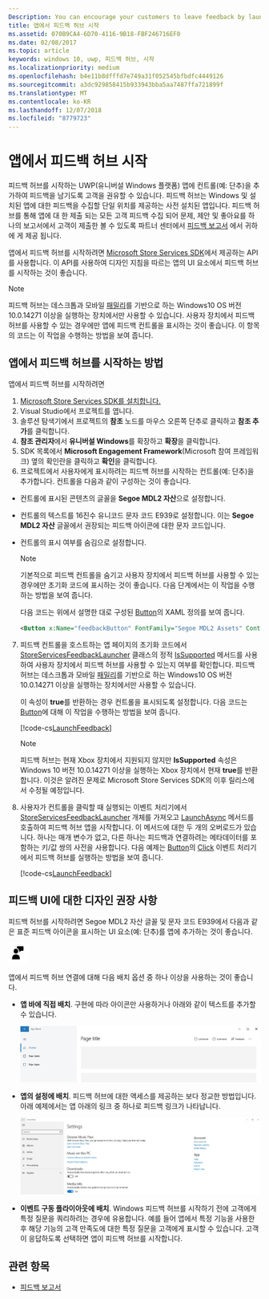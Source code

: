```yaml
---
Description: You can encourage your customers to leave feedback by launching Feedback Hub from your app.
title: 앱에서 피드백 허브 시작
ms.assetid: 070B9CA4-6D70-4116-9B18-FBF246716EF0
ms.date: 02/08/2017
ms.topic: article
keywords: windows 10, uwp, 피드백 허브, 시작
ms.localizationpriority: medium
ms.openlocfilehash: b4e11b8dfffd7e749a31f052545bfbdfc4449126
ms.sourcegitcommit: a3dc929858415b933943bba5aa7487ffa721899f
ms.translationtype: MT
ms.contentlocale: ko-KR
ms.lasthandoff: 12/07/2018
ms.locfileid: "8779723"
---
```

# <a name="launch-feedback-hub-from-your-app"></a>앱에서 피드백 허브 시작

피드백 허브를 시작하는 UWP(유니버설 Windows 플랫폼) 앱에 컨트롤(예: 단추)을 추가하여 피드백을 남기도록 고객을 권유할 수 있습니다. 피드백 허브는 Windows 및 설치된 앱에 대한 피드백을 수집할 단일 위치를 제공하는 사전 설치된 앱입니다. 피드백 허브를 통해 앱에 대 한 제출 되는 모든 고객 피드백 수집 되어 문제, 제안 및 좋아요를 하나의 보고서에서 고객이 제출한 볼 수 있도록 파트너 센터에서 [피드백 보고서](../publish/feedback-report.md) 에서 귀하에 게 제공 됩니다.

앱에서 피드백 허브를 시작하려면 [Microsoft Store Services SDK](http://aka.ms/store-em-sdk)에서 제공하는 API를 사용합니다. 이 API를 사용하여 디자인 지침을 따르는 앱의 UI 요소에서 피드백 허브를 시작하는 것이 좋습니다.

> [!NOTE]
> 피드백 허브는 데스크톱과 모바일 [ 패밀리](https://msdn.microsoft.com/windows/uwp/get-started/universal-application-platform-guide#device-families)를 기반으로 하는 Windows10 OS 버전 10.0.14271 이상을 실행하는 장치에서만 사용할 수 있습니다. 사용자 장치에서 피드백 허브를 사용할 수 있는 경우에만 앱에 피드백 컨트롤을 표시하는 것이 좋습니다. 이 항목의 코드는 이 작업을 수행하는 방법을 보여 줍니다.

## <a name="how-to-launch-feedback-hub-from-your-app"></a>앱에서 피드백 허브를 시작하는 방법

앱에서 피드백 허브를 시작하려면

1. [Microsoft Store Services SDK를 설치합니다.](microsoft-store-services-sdk.md#install-the-sdk)
2. Visual Studio에서 프로젝트를 엽니다.
3. 솔루션 탐색기에서 프로젝트의 **참조** 노드를 마우스 오른쪽 단추로 클릭하고 **참조 추가**를 클릭합니다.
4. **참조 관리자**에서 **유니버설 Windows**를 확장하고 **확장**을 클릭합니다.
5. SDK 목록에서 **Microsoft Engagement Framework**(Microsoft 참여 프레임워크) 옆의 확인란을 클릭하고 **확인**을 클릭합니다.
6. 프로젝트에서 사용자에게 표시하려는 피드백 허브를 시작하는 컨트롤(예: 단추)을 추가합니다. 컨트롤을 다음과 같이 구성하는 것이 좋습니다.
  * 컨트롤에 표시된 콘텐츠의 글꼴을 **Segoe MDL2 자산**으로 설정합니다.
  * 컨트롤의 텍스트를 16진수 유니코드 문자 코드 E939로 설정합니다. 이는 **Segoe MDL2 자산** 글꼴에서 권장되는 피드백 아이콘에 대한 문자 코드입니다.
  * 컨트롤의 표시 여부를 숨김으로 설정합니다.
    > [!NOTE]
    > 기본적으로 피드백 컨트롤을 숨기고 사용자 장치에서 피드백 허브를 사용할 수 있는 경우에만 초기화 코드에 표시하는 것이 좋습니다. 다음 단계에서는 이 작업을 수행하는 방법을 보여 줍니다.

    다음 코드는 위에서 설명한 대로 구성된 [Button](https://docs.microsoft.com/uwp/api/Windows.UI.Xaml.Controls.Button)의 XAML 정의를 보여 줍니다.

    ```XML
    <Button x:Name="feedbackButton" FontFamily="Segoe MDL2 Assets" Content="&#xE939;" HorizontalAlignment="Left" Margin="138,352,0,0" VerticalAlignment="Top" Visibility="Collapsed"  Click="feedbackButton_Click"/>
    ```

7. 피드백 컨트롤을 호스트하는 앱 페이지의 초기화 코드에서 [StoreServicesFeedbackLauncher](https://docs.microsoft.com/uwp/api/microsoft.services.store.engagement.storeservicesfeedbacklauncher.issupported) 클래스의 정적 [IsSupported](https://docs.microsoft.com/uwp/api/microsoft.services.store.engagement.storeservicesfeedbacklauncher) 메서드를 사용하여 사용자 장치에서 피드백 허브를 사용할 수 있는지 여부를 확인합니다. 피드백 허브는 데스크톱과 모바일 [ 패밀리](https://msdn.microsoft.com/windows/uwp/get-started/universal-application-platform-guide#device-families)를 기반으로 하는 Windows10 OS 버전 10.0.14271 이상을 실행하는 장치에서만 사용할 수 있습니다.

    이 속성이 **true**를 반환하는 경우 컨트롤을 표시되도록 설정합니다. 다음 코드는 [Button](https://msdn.microsoft.com/library/windows/apps/windows.ui.xaml.controls.button.aspx)에 대해 이 작업을 수행하는 방법을 보여 줍니다.

    [!code-cs[LaunchFeedback](./code/StoreSDKSamples/cs/FeedbackPage.xaml.cs#ToggleFeedbackVisibility)]
      > [!NOTE]
      > 피드백 허브는 현재 Xbox 장치에서 지원되지 않지만 **IsSupported** 속성은 Windows 10 버전 10.0.14271 이상을 실행하는 Xbox 장치에서 현재 **true**를 반환합니다. 이것은 알려진 문제로 Microsoft Store Services SDK의 이후 릴리스에서 수정될 예정입니다.  

8. 사용자가 컨트롤을 클릭할 때 실행되는 이벤트 처리기에서 [StoreServicesFeedbackLauncher](https://docs.microsoft.com/uwp/api/microsoft.services.store.engagement.storeservicesfeedbacklauncher) 개체를 가져오고 [LaunchAsync](https://docs.microsoft.com/uwp/api/microsoft.services.store.engagement.storeservicesfeedbacklauncher.launchasync) 메서드를 호출하여 피드백 허브 앱을 시작합니다. 이 메서드에 대한 두 개의 오버로드가 있습니다. 하나는 매개 변수가 없고, 다른 하나는 피드백과 연결하려는 메타데이터를 포함하는 키/값 쌍의 사전을 사용합니다. 다음 예제는 [Button](https://docs.microsoft.com/uwp/api/windows.ui.xaml.controls.primitives.buttonbase.click)의 [Click](https://docs.microsoft.com/uwp/api/Windows.UI.Xaml.Controls.Button) 이벤트 처리기에서 피드백 허브를 실행하는 방법을 보여 줍니다.

    [!code-cs[LaunchFeedback](./code/StoreSDKSamples/cs/FeedbackPage.xaml.cs#FeedbackButtonClick)]

## <a name="design-recommendations-for-your-feedback-ui"></a>피드백 UI에 대한 디자인 권장 사항

피드백 허브를 시작하려면 Segoe MDL2 자산 글꼴 및 문자 코드 E939에서 다음과 같은 표준 피드백 아이콘을 표시하는 UI 요소(예: 단추)를 앱에 추가하는 것이 좋습니다.

![피드백 아이콘](images/feedback_icon.PNG)

앱에서 피드백 허브 연결에 대해 다음 배치 옵션 중 하나 이상을 사용하는 것이 좋습니다.
* **앱 바에 직접 배치**. 구현에 따라 아이콘만 사용하거나 아래와 같이 텍스트를 추가할 수 있습니다.

  ![피드백 아이콘](images/feedback_appbar_placement.png)

* **앱의 설정에 배치**. 피드백 허브에 대한 액세스를 제공하는 보다 정교한 방법입니다. 아래 예제에서는 앱 아래의 링크 중 하나로 피드백 링크가 나타납니다.

  ![피드백 아이콘](images/feedback_settings_placement.png)

* **이벤트 구동 플라이아웃에 배치**. Windows 피드백 허브를 시작하기 전에 고객에게 특정 질문을 쿼리하려는 경우에 유용합니다. 예를 들어 앱에서 특정 기능을 사용한 후 해당 기능의 고객 만족도에 대한 특정 질문을 고객에게 표시할 수 있습니다. 고객이 응답하도록 선택하면 앱이 피드백 허브를 시작합니다.


## <a name="related-topics"></a>관련 항목

* [피드백 보고서](../publish/feedback-report.md)
